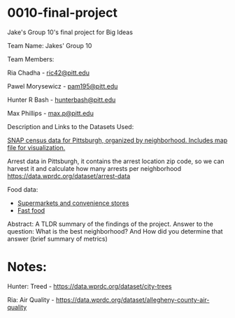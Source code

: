 # 0010-final-project
Jake's Group 10's final project for Big Ideas

Team Name:
Jakes' Group 10

Team Members:

Ria Chadha - ric42@pitt.edu

Pawel Morysewicz - pam195@pitt.edu

Hunter R Bash - hunterbash@pitt.edu

Max Phillips - max.p@pitt.edu

Description and Links to the Datasets Used:

[SNAP census data for Pittsburgh, organized by neighborhood. Includes map file for visualization.](https://data.wprdc.org/dataset/neighborhoods-with-snap-data)

Arrest data in Pittsburgh, it contains the arrest location zip code, so we can harvest it and calculate how many arrests per neighborhood
https://data.wprdc.org/dataset/arrest-data

Food data:
- [Supermarkets and convenience stores](https://data.wprdc.org/dataset/allegheny-county-supermarkets-convenience-stores)
- [Fast food](https://data.wprdc.org/dataset/allegheny-county-fast-food)

Abstract: A TLDR summary of the findings of the project. 
Answer to the question: What is the best neighborhood? And How did you determine that answer (brief summary of metrics)

# Notes:

Hunter: Treed - https://data.wprdc.org/dataset/city-trees

Ria: Air Quality - https://data.wprdc.org/dataset/allegheny-county-air-quality